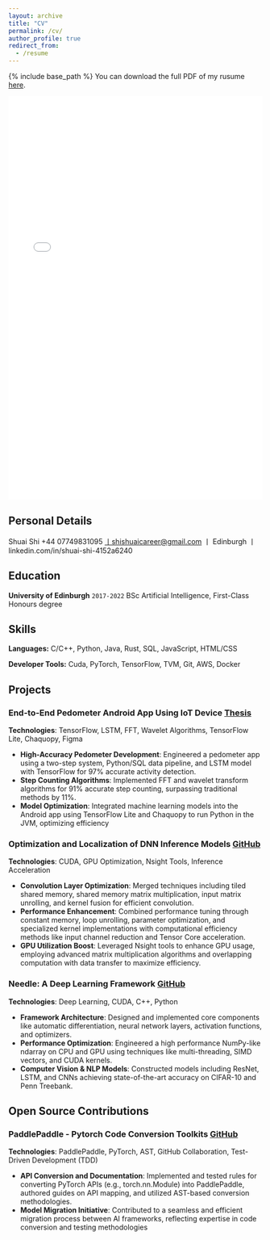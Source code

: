 ```yaml
---
layout: archive
title: "CV"
permalink: /cv/
author_profile: true
redirect_from:
  - /resume
---
```


{% include base_path %}
You can download the full PDF of my rusume [here](/files/cv/shishuai_resume.pdf).

<iframe src="/files/cv/shishuai_resume.pdf" width="100%" height="800" frameborder="no" border="0" marginwidth="0" marginheight="0"></iframe>

## Personal Details
Shuai Shi
+44 07749831095 丨shishuaicareer@gmail.com 丨 Edinburgh 丨 linkedin.com/in/shuai-shi-4152a6240

## Education

**University of Edinburgh** `2017-2022`
BSc Artificial Intelligence, First-Class Honours degree

## Skills

**Languages:** C/C++, Python, Java, Rust, SQL, JavaScript, HTML/CSS

**Developer Tools:** Cuda, PyTorch, TensorFlow, TVM, Git, AWS, Docker

## Projects

### End-to-End Pedometer Android App Using IoT Device [Thesis](http://shuaills.github.io/files/ShuaiShidissertation.pdf)

**Technologies**: TensorFlow, LSTM, FFT, Wavelet Algorithms, TensorFlow Lite, Chaquopy, Figma

- **High-Accuracy Pedometer Development**: Engineered a pedometer app using a two-step system, Python/SQL data pipeline, and LSTM model with TensorFlow for 97% accurate activity detection.
- **Step Counting Algorithms**: Implemented FFT and wavelet transform algorithms for 91% accurate step counting, surpassing traditional methods by 11%.
- **Model Optimization**: Integrated machine learning models into the Android app using TensorFlow Lite and Chaquopy to run Python in the JVM, optimizing efficiency


### Optimization and Localization of DNN Inference Models [GitHub](https://github.com/shuaills/myECE408.git)

**Technologies**: CUDA, GPU Optimization, Nsight Tools, Inference Acceleration

- **Convolution Layer Optimization**: Merged techniques including tiled shared memory, shared memory
matrix multiplication, input matrix unrolling, and kernel fusion for efficient convolution.
- **Performance Enhancement**: Combined performance tuning through constant memory, loop unrolling,
parameter optimization, and specialized kernel implementations with computational efficiency methods
like input channel reduction and Tensor Core acceleration.
- **GPU Utilization Boost**: Leveraged Nsight tools to enhance GPU usage, employing advanced matrix multiplication algorithms and overlapping computation with data transfer to maximize efficiency.


### Needle: A Deep Learning Framework [GitHub](https://github.com/shuaills/myCMU714.git)

**Technologies**: Deep Learning, CUDA, C++, Python

- **Framework Architecture**: Designed and implemented core components like automatic differentiation, neural network layers, activation functions, and optimizers.
- **Performance Optimization**: Engineered a high performance NumPy-like ndarray on CPU and GPU using techniques like multi-threading, SIMD vectors, and CUDA kernels.
- **Computer Vision & NLP Models**: Constructed models including ResNet, LSTM, and CNNs achieving state-of-the-art accuracy on CIFAR-10 and Penn Treebank.

## Open Source Contributions

### PaddlePaddle - Pytorch Code Conversion Toolkits [GitHub](https://github.com/PaddlePaddle/PaConvert/issues/112)

**Technologies**: PaddlePaddle, PyTorch, AST, GitHub Collaboration, Test-Driven Development (TDD)

- **API Conversion and Documentation**: Implemented and tested rules for converting PyTorch APIs (e.g., torch.nn.Module) into PaddlePaddle, authored guides on API mapping, and utilized AST-based conversion methodologies.
- **Model Migration Initiative**: Contributed to a seamless and efficient migration process between AI frameworks, reflecting expertise in code conversion and testing methodologies

